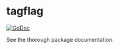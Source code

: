 # tagflag

[![GoDoc](https://godoc.org/github.com/anacrolix/tagflag?status.svg)](https://godoc.org/github.com/anacrolix/tagflag)

See the thorough package documentation.
